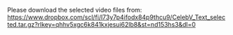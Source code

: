 Please download the selected video files from:
https://www.dropbox.com/scl/fi/l73y7p4ifodx84p9thcu9/CelebV_Text_selected.tar.gz?rlkey=qhhv5xgc6k841kxjesui62lb8&st=nd153hs3&dl=0